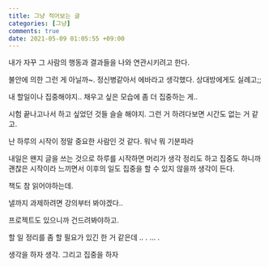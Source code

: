 ```yaml
---
title: 그냥 적어보는 글
categories: [그냥]
comments: true
date: 2021-05-09 01:05:55 +09:00
---
```


내가 자꾸 그 사람의 행동과 결과들을 나와 연관시키려고 한다.

불안에 의한 그런 게 아닐까~. 정신병같아서 에바라고 생각했다. 상대방에게도 실례고;;

내 할일이나 집중해야지.. 채우고 싶은 모습에 좀 더 집중하는 게..

시험 끝나고나서 하고 싶었던 것들 슬슬 해야지. 그런 거 하려다보면 시간도 없는 거 같고.

난 하루의 시작이 정말 중요한 사람인 것 같다. 워낙 뭐 기분파라

내일은 왠지 글을 쓰는 것으로 하루를 시작하면 머리가 생각 정리도 하고 집중도 하니까 괜찮은 시작이라 느끼면서 이후의 일도 집중을 할 수 있지 않을까 생각이 든다.

책도 참 읽어야하는데.

낼까지 과제하려면 강의부터 봐야겠다..

프로젝트도 있으니까 건드려봐야하고.

할 일 정리를 좀 할 필요가 있긴 한 거 같은데 .. . ... .

생각을 하자 생각.
그리고 집중을 하자
